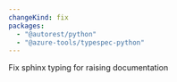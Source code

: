 ```yaml
---
changeKind: fix
packages:
  - "@autorest/python"
  - "@azure-tools/typespec-python"
---
```


Fix sphinx typing for raising documentation